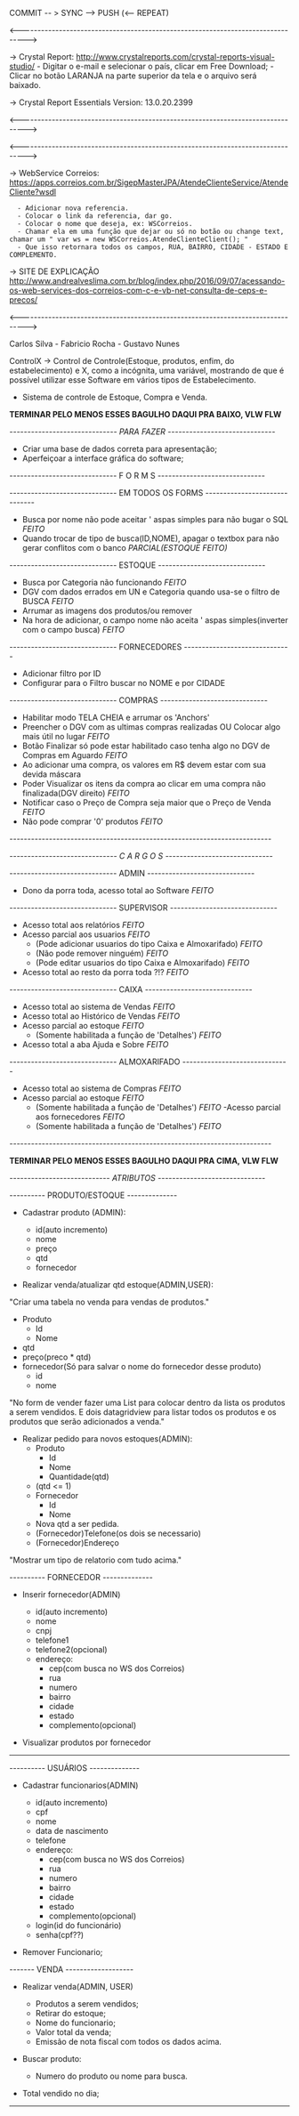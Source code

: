 COMMIT -- >  SYNC -->  PUSH (<-- REPEAT)

<-------------------------------------------------------------------------------->

 -> Crystal Report: http://www.crystalreports.com/crystal-reports-visual-studio/
      - Digitar o e-mail e selecionar o país, clicar em Free Download;
      - Clicar no botão LARANJA na parte superior da tela e o arquivo será baixado.

 -> Crystal Report Essentials Version: 13.0.20.2399

<-------------------------------------------------------------------------------->




<-------------------------------------------------------------------------------->

 -> WebService Correios: https://apps.correios.com.br/SigepMasterJPA/AtendeClienteService/AtendeCliente?wsdl
 
      - Adicionar nova referencia.
      - Colocar o link da referencia, dar go.
      - Colocar o nome que deseja, ex: WSCorreios.
      - Chamar ela em uma função que dejar ou só no botão ou change text, chamar um " var ws = new WSCorreios.AtendeClienteClient(); "
      - Que isso retornara todos os campos, RUA, BAIRRO, CIDADE - ESTADO E COMPLEMENTO.

 -> SITE DE EXPLICAÇÃO http://www.andrealveslima.com.br/blog/index.php/2016/09/07/acessando-os-web-services-dos-correios-com-c-e-vb-net-consulta-de-ceps-e-precos/

<-------------------------------------------------------------------------------->

Carlos Silva  - Fabricio Rocha - Gustavo Nunes

ControlX -> Control de Controle(Estoque, produtos, enfim, do estabelecimento) e X, como a incógnita, uma variável,
mostrando de que é possível utilizar esse Software em vários tipos de Estabelecimento.

- Sistema de controle de Estoque, Compra e Venda.

****TERMINAR PELO MENOS ESSES BAGULHO DAQUI PRA BAIXO, VLW FLW**** 


*------------------------------ PARA FAZER ------------------------------*

 - Criar uma base de dados correta para apresentação;
 - Aperfeiçoar a interface gráfica do software;

------------------------------ F O R M S ------------------------------


------------------------------ EM TODOS OS FORMS ------------------------------

- Busca por nome não pode aceitar ' aspas simples para não bugar o SQL *FEITO*
- Quando trocar de tipo de busca(ID,NOME), apagar o textbox para não gerar conflitos com o banco *PARCIAL(ESTOQUE FEITO)*

------------------------------  ESTOQUE ------------------------------

- Busca por Categoria não funcionando *FEITO*
- DGV com dados errados em UN e Categoria quando usa-se o filtro de BUSCA *FEITO*
- Arrumar as imagens dos produtos/ou remover
- Na hora de adicionar, o campo nome não aceita ' aspas simples(inverter com o campo busca) *FEITO*

------------------------------ FORNECEDORES ------------------------------

  - Adicionar filtro por ID
  - Configurar para o Filtro buscar no NOME e por CIDADE

------------------------------ COMPRAS ------------------------------

  - Habilitar modo TELA CHEIA e arrumar os 'Anchors'
  - Preencher o DGV com as ultimas compras realizadas OU Colocar algo mais útil no lugar *FEITO*
  - Botão Finalizar só pode estar habilitado caso tenha algo no DGV de Compras em Aguardo *FEITO*
  - Ao adicionar uma compra, os valores em R$ devem estar com sua devida máscara
  - Poder Visualizar os itens da compra ao clicar em uma compra não finalizada(DGV direito) *FEITO*
  - Notificar caso o Preço de Compra seja maior que o Preço de Venda *FEITO*
  - Não pode comprar '0' produtos *FEITO*

*-------------------------------------------------------------------------*

*------------------------------ C A R G O S ------------------------------*

------------------------------ ADMIN ------------------------------

  - Dono da porra toda, acesso total ao Software *FEITO*

------------------------------ SUPERVISOR ------------------------------

  - Acesso total aos relatórios *FEITO*
  - Acesso parcial aos usuarios *FEITO*
	- (Pode adicionar usuarios do tipo Caixa e Almoxarifado) *FEITO*
	- (Não pode remover ninguém) *FEITO*
	- (Pode editar usuarios do tipo Caixa e Almoxarifado) *FEITO*
  - Acesso total ao resto da porra toda ?!? *FEITO*

------------------------------ CAIXA ------------------------------

  - Acesso total ao sistema de Vendas *FEITO*
  - Acesso total ao Histórico de Vendas *FEITO*
  - Acesso parcial ao estoque *FEITO*
	- (Somente habilitada a função de 'Detalhes') *FEITO*
  - Acesso total a aba Ajuda e Sobre *FEITO*

------------------------------ ALMOXARIFADO ------------------------------

  - Acesso total ao sistema de Compras *FEITO*
  - Acesso parcial ao estoque *FEITO*
	- (Somente habilitada a função de 'Detalhes') *FEITO*
  -Acesso parcial aos fornecedores *FEITO*
	- (Somente habilitada a função de 'Detalhes') *FEITO*

*-------------------------------------------------------------------------*


****TERMINAR PELO MENOS ESSES BAGULHO DAQUI PRA CIMA, VLW FLW****     


*---------------------------- ATRIBUTOS ------------------------------*

---------- PRODUTO/ESTOQUE --------------

- Cadastrar produto (ADMIN):
  - id(auto incremento)
  - nome
  - preço
  - qtd
  - fornecedor

- Realizar venda/atualizar qtd estoque(ADMIN,USER):


"Criar uma tabela no venda para vendas de produtos."
  - Produto
    - Id
    - Nome
  - qtd
  - preço(preco * qtd)
  - fornecedor(Só para salvar o nome do fornecedor desse produto)
      - id
      - nome

"No form de vender fazer uma List<Produtos> para colocar dentro da lista os produtos
  a serem vendidos. E dois datagridview para listar todos os produtos e os produtos
  que serão adicionados a venda."
  
- Realizar pedido para novos estoques(ADMIN):
  - Produto
    - Id
    - Nome
    - Quantidade(qtd)
  - (qtd <= 1)
  - Fornecedor
    - Id
    - Nome
  - Nova qtd a ser pedida.
  - (Fornecedor)Telefone(os dois se necessario)
  - (Fornecedor)Endereço
  
  
"Mostrar um tipo de relatorio com tudo acima."
  
---------- FORNECEDOR --------------

- Inserir fornecedor(ADMIN)
  - id(auto incremento)
  - nome
  - cnpj
  - telefone1
  - telefone2(opcional)
  - endereço:
    - cep(com busca no WS dos Correios)
    - rua
    - numero
    - bairro
    - cidade
    - estado
    - complemento(opcional)
    
- Visualizar produtos por fornecedor
  
---------------------------------

---------- USUÁRIOS -------------- 

- Cadastrar funcionarios(ADMIN)
  - id(auto incremento)
  - cpf
  - nome
  - data de nascimento
  - telefone
  - endereço:
    - cep(com busca no WS dos Correios)
    - rua
    - numero
    - bairro
    - cidade
    - estado
    - complemento(opcional)
  - login(id do funcionário)
  - senha(cpf??)
  
- Remover Funcionario;

------- VENDA -------------------

- Realizar venda(ADMIN, USER)
  - Produtos a serem vendidos;
  - Retirar do estoque;
  - Nome do funcionario;
  - Valor total da venda;
  - Emissão de nota fiscal com todos os dados acima.
  
- Buscar produto:
  - Numero do produto ou nome para busca.
  
- Total vendido no dia;
----------------------------------


